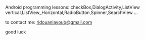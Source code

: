 Android programming lessons: checkBox,DialogActivity,ListView vertical,ListView_Horizontal,RadioButton,Spinner,SearchView ...

to contact me: ridouaniayoub@gmail.com

good luck

